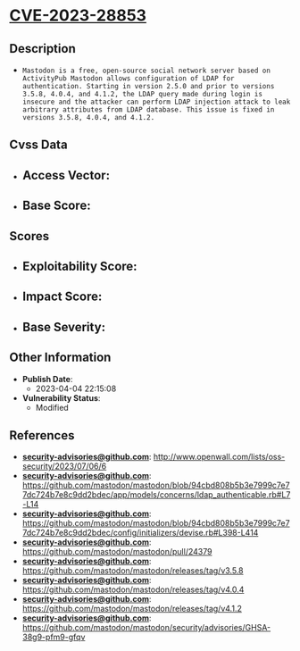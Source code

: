 
# [CVE-2023-28853](http://www.openwall.com/lists/oss-security/2023/07/06/6)

## Description

- `Mastodon is a free, open-source social network server based on ActivityPub Mastodon allows configuration of LDAP for authentication. Starting in version 2.5.0 and prior to versions 3.5.8, 4.0.4, and 4.1.2, the LDAP query made during login is insecure and the attacker can perform LDAP injection attack to leak arbitrary attributes from LDAP database. This issue is fixed in versions 3.5.8, 4.0.4, and 4.1.2.`

## Cvss Data

- **Access Vector**:
  - 
- **Base Score**:
  - 

## Scores

- **Exploitability Score**:
  - 
- **Impact Score**:
  - 
- **Base Severity**:
  - 

## Other Information

- **Publish Date**:
  - 2023-04-04 22:15:08
- **Vulnerability Status**:
  - Modified

## References

- **security-advisories@github.com**: http://www.openwall.com/lists/oss-security/2023/07/06/6
- **security-advisories@github.com**: https://github.com/mastodon/mastodon/blob/94cbd808b5b3e7999c7e77dc724b7e8c9dd2bdec/app/models/concerns/ldap_authenticable.rb#L7-L14
- **security-advisories@github.com**: https://github.com/mastodon/mastodon/blob/94cbd808b5b3e7999c7e77dc724b7e8c9dd2bdec/config/initializers/devise.rb#L398-L414
- **security-advisories@github.com**: https://github.com/mastodon/mastodon/pull/24379
- **security-advisories@github.com**: https://github.com/mastodon/mastodon/releases/tag/v3.5.8
- **security-advisories@github.com**: https://github.com/mastodon/mastodon/releases/tag/v4.0.4
- **security-advisories@github.com**: https://github.com/mastodon/mastodon/releases/tag/v4.1.2
- **security-advisories@github.com**: https://github.com/mastodon/mastodon/security/advisories/GHSA-38g9-pfm9-gfqv
